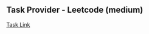 ## Task Provider - Leetcode (medium)

[Task Link](https://leetcode.com/problems/online-stock-span/description/?envType=study-plan-v2&envId=leetcode-75)